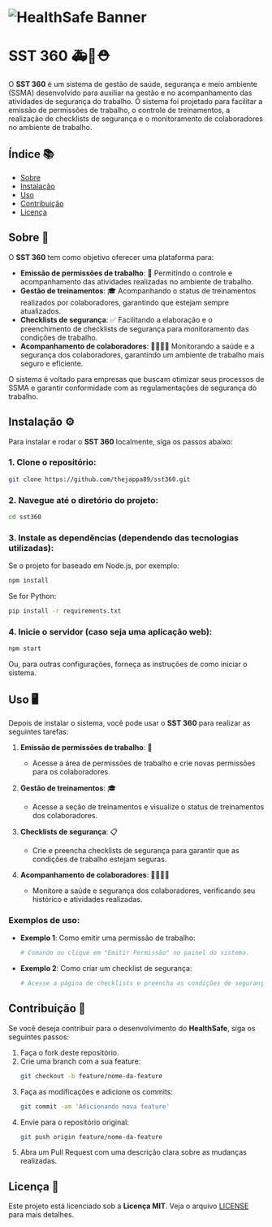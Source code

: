 # ![HealthSafe Banner](https://via.placeholder.com/1200x300.png?text=HealthSafe+Banner)  

# SST 360 🚑💼⛑️

O **SST 360** é um sistema de gestão de saúde, segurança e meio ambiente (SSMA) desenvolvido para auxiliar na gestão e no acompanhamento das atividades de segurança do trabalho. O sistema foi projetado para facilitar a emissão de permissões de trabalho, o controle de treinamentos, a realização de checklists de segurança e o monitoramento de colaboradores no ambiente de trabalho.

## Índice 📚
- [Sobre](#sobre)
- [Instalação](#instalação)
- [Uso](#uso)
- [Contribuição](#contribuição)
- [Licença](#licença)

## Sobre 🧐

O **SST 360** tem como objetivo oferecer uma plataforma para:
- **Emissão de permissões de trabalho**: 🔐 Permitindo o controle e acompanhamento das atividades realizadas no ambiente de trabalho.
- **Gestão de treinamentos**: 🎓 Acompanhando o status de treinamentos realizados por colaboradores, garantindo que estejam sempre atualizados.
- **Checklists de segurança**: ✅ Facilitando a elaboração e o preenchimento de checklists de segurança para monitoramento das condições de trabalho.
- **Acompanhamento de colaboradores**: 👷‍♂️👷‍♀️ Monitorando a saúde e a segurança dos colaboradores, garantindo um ambiente de trabalho mais seguro e eficiente.

O sistema é voltado para empresas que buscam otimizar seus processos de SSMA e garantir conformidade com as regulamentações de segurança do trabalho.

## Instalação ⚙️

Para instalar e rodar o **SST 360** localmente, siga os passos abaixo:

### 1. Clone o repositório:
```bash
git clone https://github.com/thejappa89/sst360.git
```

### 2. Navegue até o diretório do projeto:
```bash
cd sst360
```

### 3. Instale as dependências (dependendo das tecnologias utilizadas):
Se o projeto for baseado em Node.js, por exemplo:
```bash
npm install
```

Se for Python:
```bash
pip install -r requirements.txt
```

### 4. Inicie o servidor (caso seja uma aplicação web):
```bash
npm start
```

Ou, para outras configurações, forneça as instruções de como iniciar o sistema.

## Uso 🖥️

Depois de instalar o sistema, você pode usar o **SST 360** para realizar as seguintes tarefas:

1. **Emissão de permissões de trabalho**: 🔏
   - Acesse a área de permissões de trabalho e crie novas permissões para os colaboradores.
   
2. **Gestão de treinamentos**: 🎓
   - Acesse a seção de treinamentos e visualize o status de treinamentos dos colaboradores.
   
3. **Checklists de segurança**: 📋
   - Crie e preencha checklists de segurança para garantir que as condições de trabalho estejam seguras.

4. **Acompanhamento de colaboradores**: 👷‍♀️👷‍♂️
   - Monitore a saúde e segurança dos colaboradores, verificando seu histórico e atividades realizadas.

### Exemplos de uso:
- **Exemplo 1**: Como emitir uma permissão de trabalho:
   ```bash
   # Comando ou clique em "Emitir Permissão" no painel do sistema.
   ```

- **Exemplo 2**: Como criar um checklist de segurança:
   ```bash
   # Acesse a página de checklists e preencha as condições de segurança conforme necessário.
   ```

## Contribuição 🤝

Se você deseja contribuir para o desenvolvimento do **HealthSafe**, siga os seguintes passos:

1. Faça o fork deste repositório.
2. Crie uma branch com a sua feature:
   ```bash
   git checkout -b feature/nome-da-feature
   ```
3. Faça as modificações e adicione os commits:
   ```bash
   git commit -am 'Adicionando nova feature'
   ```
4. Envie para o repositório original:
   ```bash
   git push origin feature/nome-da-feature
   ```
5. Abra um Pull Request com uma descrição clara sobre as mudanças realizadas.

## Licença 📄

Este projeto está licenciado sob a **Licença MIT**. Veja o arquivo [LICENSE](LICENSE) para mais detalhes.